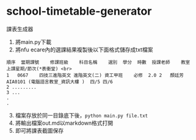 # school-timetable-generator
課表生成器

1. 將main.py下載
2. 將nfu ecare內的選課結果複製後以下面格式儲存成txt檔案
```
順序	當期課號	修課班級	科目名稱	選別	學分	時數	授課老師	教室	上課星期/節次(*表衝堂) <br>
1	0667	四技三進階英文	進階英文(二) 資工甲班	必修	2.0	2	顏廷芳	AIA0101 (電腦語言教室_資訊大樓 )	四/5 四/6
2 .........
3 ...
.
.
```
3. 檔案存放於同一目錄底下後，`python main.py file.txt`
4. 將輸出檔案out.md以markdown格式打開
5. 即可將課表截圖保存
